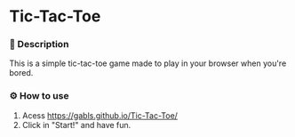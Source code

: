 # Tic-Tac-Toe

### 📜 Description
This is a simple tic-tac-toe game made to play in your browser when you're bored.

### ⚙️ How to use
1. Acess https://gabls.github.io/Tic-Tac-Toe/
2. Click in "Start!" and have fun. 
